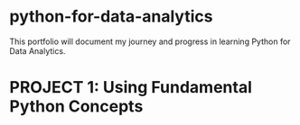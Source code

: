 # python-for-data-analytics
This portfolio will document my journey and progress in learning Python for Data Analytics.
# PROJECT 1: Using Fundamental Python Concepts  
